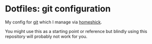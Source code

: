 # Dotfiles: git configuration

My config for [git](https://git-scm.com/) which I manage via [homeshick](https://github.com/andsens/homeshick).

You might use this as a starting point or reference but blindly using this repository will probably not work for you.
